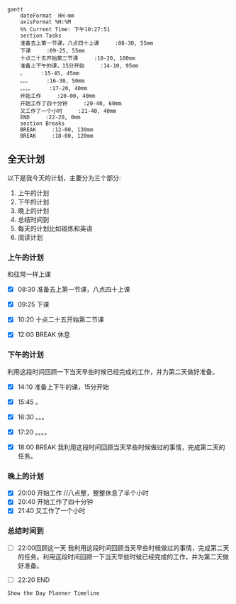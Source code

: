 ```mermaid
gantt
    dateFormat  HH-mm
    axisFormat %H:%M
    %% Current Time: 下午10:27:51
    section Tasks
    准备去上第一节课，八点四十上课     :08-30, 55mm
    下课     :09-25, 55mm
    十点二十五开始第二节课     :10-20, 100mm
    准备上下午的课，15分开始     :14-10, 95mm
    。     :15-45, 45mm
    。。。     :16-30, 50mm
    。。。。     :17-20, 40mm
    开始工作     :20-00, 40mm
    开始工作了四十分钟     :20-40, 60mm
    又工作了一个小时     :21-40, 40mm
    END     :22-20, 0mm
    section Breaks
    BREAK     :12-00, 130mm
    BREAK     :18-00, 120mm
```

## 全天计划
以下是我今天的计划，主要分为三个部分:
1. 上午的计划
2. 下午的计划
3. 晚上的计划
4. 总结时间到
5. 每天的计划比如锻炼和英语
6. 阅读计划



### 上午的计划

和往常一样上课

- [x] 08:30 准备去上第一节课，八点四十上课
- [x] 09:25 下课
- [x] 10:20 十点二十五开始第二节课
- [x] 12:00 BREAK
休息



### 下午的计划

利用这段时间回顾一下当天早些时候已经完成的工作，并为第二天做好准备。

- [x] 14:10 准备上下午的课，15分开始

- [x] 15:45 。
- [x] 16:30 。。。
- [x] 17:20 。。。。
- [x] 18:00 BREAK
我利用这段时间回顾当天早些时候做过的事情，完成第二天的任务。

### 晚上的计划
- [x] 20:00 开始工作
			//八点整，整整休息了半个小时
- [x] 20:40 开始工作了四十分钟
- [x] 21:40 又工作了一个小时
### 总结时间到
- [ ] 22:00回顾这一天
我利用这段时间回顾当天早些时候做过的事情，完成第二天的任务。利用这段时间回顾一下当天早些时候已经完成的工作，并为第二天做好准备。
- [ ] 22:20 END


`Show the Day Planner Timeline`

